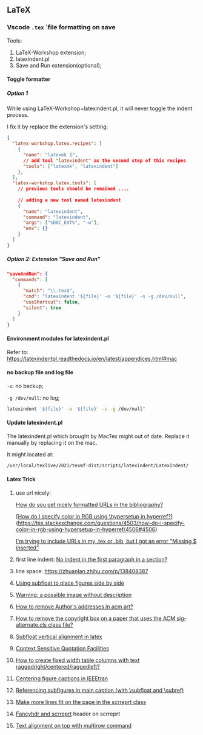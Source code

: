 ## LaTeX

### Vscode `.tex` `file formatting on save

Tools:

1. LaTeX-Workshop extension;
2. latexindent.pl
3. Save and Run extension(optional);

#### Toggle formatter

##### Option 1

While using LaTeX-Workshop+latexindent.pl, it will never toggle the indent process.

 I fix it by replace the extension's setting:

``` json
{
  "latex-workshop.latex.recipes": [
    {
      "name": "latexmk 🔃",
      // add tool "latexindent" as the second step of this recipes
      "tools": ["latexmk", "latexindent"]
    },
  ],
  "latex-workshop.latex.tools": [
    // previous tools should be remained ....
    
    // adding a new tool named latexindent
    {
      "name": "latexindent",
      "command": "latexindent",
      "args": ["%DOC_EXT%", "-w"],
      "env": {}
    }
  ]
} 
```

##### Option 2: Extension "Save and Run"

``` json
"saveAndRun": {
  "commands": [
    {
      "match": "\\.tex$",
      "cmd": "latexindent '${file}' -o '${file}' -s -g /dev/null",
      "useShortcut": false,
      "silent": true
    }
  ]
}
```

#### Environment modules for latexindent.pl

Refer to: https://latexindentpl.readthedocs.io/en/latest/appendices.html#mac

#### no backup file and log file

`-o`: no backup;

`-g /dev/null`: no log;

``` bash
latexindent '${file}' -o '${file}' -s -g /dev/null"
```



#### Update latexindent.pl

The latexindent.pl which brought by MacTex might out of date. Replace it manually by replacing it on the mac.

It might located at:

``` bash
/usr/local/texlive/2021/texmf-dist/scripts/latexindent/LatexIndent/
```



#### Latex Trick

1. use url nicely:

   [How do you get nicely formatted URLs in the bibliography?](https://www.kronto.org/thesis/tips/url-formatting.html)

   [[How do I specify color in RGB using \hypersetup in hyperref?](https://tex.stackexchange.com/questions/4503/how-do-i-specify-color-in-rgb-using-hypersetup-in-hyperref)](https://tex.stackexchange.com/questions/4503/how-do-i-specify-color-in-rgb-using-hypersetup-in-hyperref/4506#4506)

   [I'm trying to include URLs in my .tex or .bib, but I got an error "Missing $ inserted"](https://www.overleaf.com/learn/latex/Questions%2FI%27m_trying_to_include_URLs_in_my_.tex_or_.bib%2C_but_I_got_an_error_%22Missing_%24_inserted%22)

2. first line indent: [No indent in the first paragraph in a section?](https://tex.stackexchange.com/questions/39227/no-indent-in-the-first-paragraph-in-a-section)

3. line space: https://zhuanlan.zhihu.com/p/138408387

4. [Using subfloat to place figures side by side](https://tex.stackexchange.com/questions/111822/using-subfloat-to-place-figures-side-by-side)

5. [Warning: a possible image without description](https://tex.stackexchange.com/questions/467491/warning-a-possible-image-without-description)

6. [How to remove Author's addresses in acm art?](https://tex.stackexchange.com/questions/456063/how-to-remove-authors-addresses-in-acm-art)

7. [How to remove the copyright box on a paper that uses the ACM sig-alternate.cls class file?](https://tex.stackexchange.com/questions/21536/how-to-remove-the-copyright-box-on-a-paper-that-uses-the-acm-sig-alternate-cls-c)

8. [Subfloat vertical alignment in latex](https://tex.stackexchange.com/questions/296624/subfloat-vertical-alignment-in-latex)

9. [Context Sensitive Quotation Facilities](https://mirror.csclub.uwaterloo.ca/CTAN/macros/latex/contrib/csquotes/csquotes.pdf)

10. [How to create fixed width table columns with text raggedright/centered/raggedleft?](https://tex.stackexchange.com/questions/12703/how-to-create-fixed-width-table-columns-with-text-raggedright-centered-raggedlef)

11. [Centering figure captions in IEEEtran](https://tex.stackexchange.com/questions/100434/centering-figure-captions-in-ieeetran)

12. [Referencing subfigures in main caption (with \subfloat and \subref)](https://tex.stackexchange.com/questions/62636/referencing-subfigures-in-main-caption-with-subfloat-and-subref)

13. [Make more lines fit on the page in the scrreprt class](https://tex.stackexchange.com/questions/14144/make-more-lines-fit-on-the-page-in-the-scrreprt-class)

14. [Fancyhdr and scrreprt](https://tex.stackexchange.com/questions/161439/fancyhdr-and-scrreprt) header on scrreprt

15. [Text alignment on top with multirow command](https://tex.stackexchange.com/questions/74108/text-alignment-on-top-with-multirow-command)
